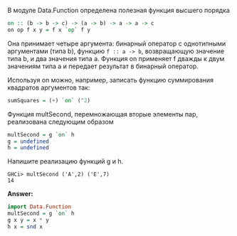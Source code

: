 В модуле Data.Function определена полезная функция высшего порядка
```haskell
on :: (b -> b -> c) -> (a -> b) -> a -> a -> c
on op f x y = f x `op` f y
```

Она принимает четыре аргумента: бинарный оператор с однотипными аргументами (типа b),
функцию ```f :: a -> b```, возвращающую значение типа b, и два значения типа a. Функция on применяет f
дважды к двум значениям типа a и передает результат в бинарный оператор.

Используя on можно, например, записать функцию суммирования квадратов аргументов так:
```haskell
sumSquares = (+) `on` (^2)
```

Функция multSecond, перемножающая вторые элементы пар, реализована следующим образом
```haskell
multSecond = g `on` h
g = undefined
h = undefined
```

Напишите реализацию функций g и h.
```
GHCi> multSecond ('A',2) ('E',7)
14
```
**Answer:**

```haskell
import Data.Function
multSecond = g `on` h
g x y = x * y
h x = snd x
```
